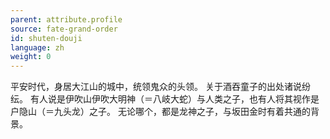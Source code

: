 ```yaml
---
parent: attribute.profile
source: fate-grand-order
id: shuten-douji
language: zh
weight: 0
---
```


平安时代，身居大江山的城中，统领鬼众的头领。
关于酒吞童子的出处诸说纷纭。
有人说是伊吹山伊吹大明神（＝八岐大蛇）与人类之子，也有人将其视作是户隐山（＝九头龙）之子。
无论哪个，都是龙神之子，与坂田金时有着共通的背景。
